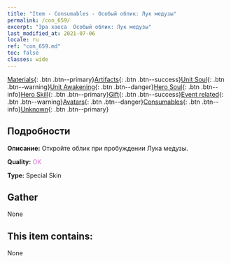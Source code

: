 ```yaml
---
title: "Item - Consumables - Особый облик: Лук медузы"
permalink: /con_659/
excerpt: "Эра хаоса  Особый облик: Лук медузы"
last_modified_at: 2021-07-06
locale: ru
ref: "con_659.md"
toc: false
classes: wide
---
```

 [Materials](/ItemsRU/){: .btn .btn--primary}[Artifacts](/ItemsRU/Artifacts/){: .btn .btn--success}[Unit Soul](/ItemsRU/UnitSoul/){: .btn .btn--warning}[Unit Awakening](/ItemsRU/UnitAwakening/){: .btn .btn--danger}[Hero Soul](/ItemsRU/HeroSoul/){: .btn .btn--info}[Hero Skill](/ItemsRU/HeroSkill/){: .btn .btn--primary}[Gift](/ItemsRU/Gift/){: .btn .btn--success}[Event related](/ItemsRU/Events/){: .btn .btn--warning}[Avatars](/ItemsRU/Avatars/){: .btn .btn--danger}[Consumables](/ItemsRU/Consumables/){: .btn .btn--info}[Unknown](/ItemsRU/Unknown/){: .btn .btn--primary}

## Подробности
 **Описание:** Откройте облик при пробуждении Лука медузы.

 **Quality:** <span style="color: #DA70D6">OK</span>

 **Type:** Special Skin

## Gather

  None

## This item contains:

  None


